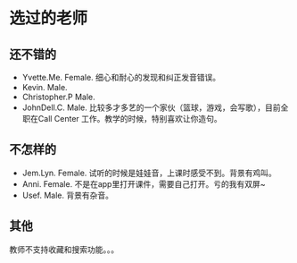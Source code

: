 # 选过的老师
## 还不错的
* Yvette.Me. Female. 细心和耐心的发现和纠正发音错误。
* Kevin. Male.
* Christopher.P Male.
* JohnDell.C. Male. 比较多才多艺的一个家伙（篮球，游戏，会写歌），目前全职在Call Center 工作。教学的时候，特别喜欢让你造句。

## 不怎样的
* Jem.Lyn. Female. 试听的时候是娃娃音，上课时感受不到。背景有鸡叫。
* Anni. Female. 不是在app里打开课件，需要自己打开。亏的我有双屏~
* Usef. Male. 背景有杂音。

## 其他
教师不支持收藏和搜索功能。。。
